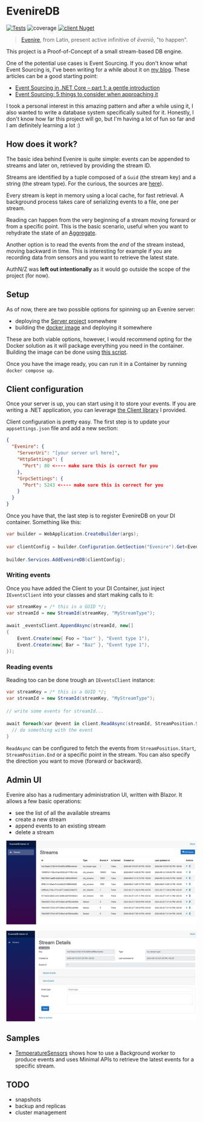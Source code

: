 # EvenireDB

[![Tests](https://github.com/mizrael/EvenireDB/actions/workflows/dotnet.yml/badge.svg)](https://github.com/mizrael/EvenireDB/actions/workflows/dotnet.yml)
![coverage](https://img.shields.io/endpoint?url=https://gist.githubusercontent.com/mizrael/ebd585c5ad0069d0e8486e43cade5793/raw/eveniredb-code-coverage.json)
[![client Nuget](https://img.shields.io/nuget/v/EvenireDB.Client?style=plastic)](https://www.nuget.org/packages/EvenireDB.Client/)

> [Evenire](https://en.wiktionary.org/wiki/evenire), from Latin, present active infinitive of *ēveniō*, "to happen".

This project is a Proof-of-Concept of a small stream-based DB engine. 

One of the potential use cases is Event Sourcing. If you don't know what Event Sourcing is, I've been writing for a while about it on [my blog](https://www.davidguida.net). These articles can be a good starting point:
- [Event Sourcing in .NET Core – part 1: a gentle introduction](https://www.davidguida.net/event-sourcing-in-net-core-part-1-a-gentle-introduction/)
- [Event Sourcing: 5 things to consider when approaching it](https://www.davidguida.net/event-sourcing-things-to-consider)

I took a personal interest in this amazing pattern and after a while using it, I also wanted to write a database system specifically suited for it.
Honestly, I don't know how far this project will go, but I'm having a lot of fun so far and I am definitely learning a lot :)

## How does it work?

The basic idea behind Evenire is quite simple: events can be appended to streams and later on, retrieved by providing the stream ID.

Streams are identified by a tuple composed of a `Guid` (the stream key) and a string (the stream type). For the curious, the sources are [here](https://github.com/mizrael/EvenireDB/tree/main/src/EvenireDB.Common/StreamId.cs)).

Every stream is kept in memory using a local cache, for fast retrieval. A background process takes care of serializing events to a file, one per stream.

Reading can happen from the very beginning of a stream moving forward or from a specific point. This is the basic scenario, useful when you want to rehydrate the state of an [Aggregate](https://www.martinfowler.com/bliki/DDD_Aggregate.html).

Another option is to read the events from the _end_ of the stream instead, moving backward in time. This is interesting for example if you are recording data from sensors and you want to retrieve the latest state.

AuthN/Z was **left out intentionally** as it would go outside the scope of the project (for now).

## Setup

As of now, there are two possible options for spinning up an Evenire server:
- deploying the [Server project](https://github.com/mizrael/EvenireDB/tree/main/src/EvenireDB.Server) somewhere
- building the [docker image](https://github.com/mizrael/EvenireDB/blob/main/Dockerfile) and deploying it somewhere

These are both viable options, however, I would recommend opting for the Docker solution as it will package everything you need in the container. Building the image can be done using [this script](https://github.com/mizrael/EvenireDB/blob/main/scripts/dockerize.ps1).

Once you have the image ready, you can run it in a Container by running `docker compose up`.

## Client configuration

Once your server is up, you can start using it to store your events. If you are writing a .NET application, you can leverage [the Client library](https://github.com/mizrael/EvenireDB/tree/main/src/EvenireDB.Client) I provided.

Client configuration is pretty easy. The first step is to update your `appsettings.json` file and add a new section:
```json
{
  "Evenire": {
    "ServerUri": "[your server url here]",
    "HttpSettings": {
      "Port": 80 <---- make sure this is correct for you
    },
    "GrpcSettings": {
      "Port": 5243 <---- make sure this is correct for you
    }
  }
}
```

Once you have that, the last step is to register EvenireDB on your DI container. Something like this:

```csharp
var builder = WebApplication.CreateBuilder(args);

var clientConfig = builder.Configuration.GetSection("Evenire").Get<EvenireClientConfig>();

builder.Services.AddEvenireDB(clientConfig);
```

### Writing events

Once you have added the Client to your DI Container, just inject `IEventsClient` into your classes and start making calls to it:

```csharp
var streamKey = /* this is a GUID */;
var streamId = new StreamId(streamKey, "MyStreamType");

await _eventsClient.AppendAsync(streamId, new[]
{
    Event.Create(new{ Foo = "bar" }, "Event type 1"),
    Event.Create(new{ Bar = "Baz" }, "Event type 1"),
});
```

### Reading events

Reading too can be done trough an `IEventsClient` instance:

```csharp
var streamKey = /* this is a GUID */;
var streamId = new StreamId(streamKey, "MyStreamType");

// write some events for streamId...

await foreach(var @event in client.ReadAsync(streamId, StreamPosition.Start, Direction.Forward).ConfigureAwait(false)){
  // do something with the event
}
```

`ReadAsync` can be configured to fetch the events from `StreamPosition.Start`, `StreamPosition.End` or a specific point in the stream. You can also specify the direction you want to move (forward or backward).

## Admin UI
Evenire also has a rudimentary administration UI, written with Blazor. It allows a few basic operations:
- see the list of all the available streams
- create a new stream
- append events to an existing stream
- delete a stream

![streams archive](https://raw.githubusercontent.com/mizrael/EvenireDB/main/docs/assets/streams_archive.jpg)

![stream details](https://raw.githubusercontent.com/mizrael/EvenireDB/main/docs/assets/stream_details.jpg)

## Samples
- [TemperatureSensors](https://github.com/mizrael/EvenireDB/tree/main/samples/EvenireDB.Samples.TemperatureSensors) shows how to use a Background worker to produce events and uses Minimal APIs to retrieve the latest events for a specific stream.

## TODO
- snapshots
- backup and replicas
- cluster management

